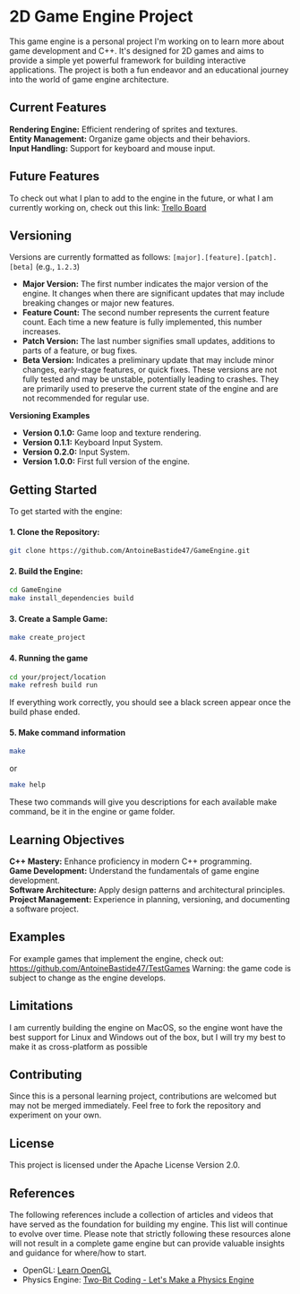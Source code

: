 # 2D Game Engine Project
This game engine is a personal project I'm working on to learn more about game development and C++. It's designed for 2D games and aims to provide a simple yet powerful framework for building interactive applications. The project is both a fun endeavor and an educational journey into the world of game engine architecture.

## Current Features
**Rendering Engine:** Efficient rendering of sprites and textures.<br>
**Entity Management:** Organize game objects and their behaviors.<br>
**Input Handling:** Support for keyboard and mouse input.<br>

## Future Features
To check out what I plan to add to the engine in the future, or what I am currently working on, check out this link:
[Trello Board](https://trello.com/invite/b/67376d9fff131de8914e5da1/ATTI005d420929932a037057431249289ba6283CFF05/game-engine)

## Versioning
Versions are currently formatted as follows: `[major].[feature].[patch].[beta]` (e.g., `1.2.3`)<br>
- **Major Version:** The first number indicates the major version of the engine. It changes when there are significant updates that may include breaking changes or major new features.
- **Feature Count:** The second number represents the current feature count. Each time a new feature is fully implemented, this number increases.
- **Patch Version:** The last number signifies small updates, additions to parts of a feature, or bug fixes.
- **Beta Version:** Indicates a preliminary update that may include minor changes, early-stage features, or quick fixes. These versions are not fully tested and may be unstable, potentially leading to crashes. They are primarily used to preserve the current state of the engine and are not recommended for regular use.

**Versioning Examples**
- **Version 0.1.0:** Game loop and texture rendering.
- **Version 0.1.1:** Keyboard Input System.
- **Version 0.2.0:** Input System.
- **Version 1.0.0:** First full version of the engine.

## Getting Started
To get started with the engine:

#### 1. Clone the Repository:
```bash
git clone https://github.com/AntoineBastide47/GameEngine.git
```
#### 2. Build the Engine:
```bash
cd GameEngine
make install_dependencies build
```
#### 3. Create a Sample Game:
```bash
make create_project
```

#### 4. Running the game
```bash
cd your/project/location
make refresh build run
```
If everything work correctly, you should see a black screen appear once the build phase ended.

#### 5. Make command information
```bash
make
```
or
```bash
make help
```
These two commands will give you descriptions for each available make command, be it in the engine or game folder.

## Learning Objectives
**C++ Mastery:** Enhance proficiency in modern C++ programming.<br>
**Game Development:** Understand the fundamentals of game engine development.<br>
**Software Architecture:** Apply design patterns and architectural principles.<br>
**Project Management:** Experience in planning, versioning, and documenting a software project.<br>

## Examples
For example games that implement the engine, check out: https://github.com/AntoineBastide47/TestGames
Warning: the game code is subject to change as the engine develops.

## Limitations
I am currently building the engine on MacOS, so the engine wont have the best support for Linux and Windows out of the box,
but I will try my best to make it as cross-platform as possible

## Contributing
Since this is a personal learning project, contributions are welcomed but may not be merged immediately. Feel free to fork the repository and experiment on your own.

## License
This project is licensed under the Apache License Version 2.0.

## References
The following references include a collection of articles and videos that have served as the foundation for building my
engine. This list will continue to evolve over time. Please note that strictly following these resources alone will not
result in a complete game engine but can provide valuable insights and guidance for where/how to start.
 - OpenGL: [Learn OpenGL](https://learnopengl.com/)
 - Physics Engine: [Two-Bit Coding - Let's Make a Physics Engine](https://www.youtube.com/playlist?list=PLSlpr6o9vURwq3oxVZSimY8iC-cdd3kIs)